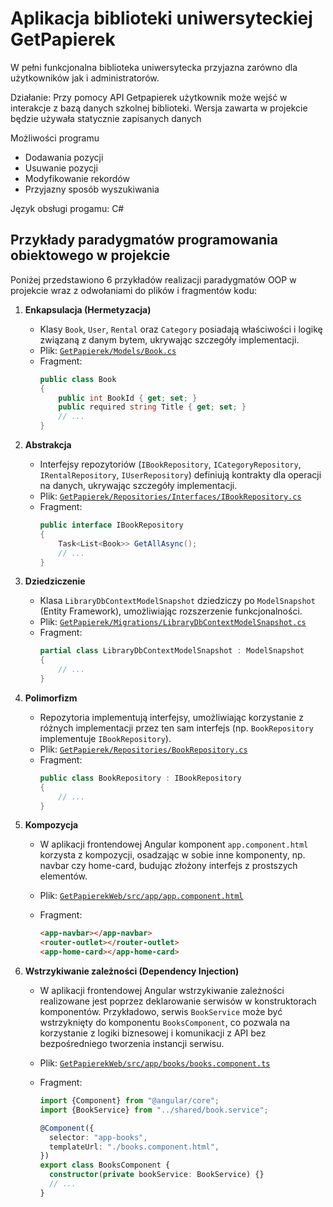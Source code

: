 # Aplikacja biblioteki uniwersyteckiej GetPapierek

W pełni funkcjonalna biblioteka uniwersytecka przyjazna zarówno dla użytkowników jak i administratorów.

Działanie:
Przy pomocy API Getpapierek użytkownik może wejść w interakcje z bazą danych szkolnej biblioteki. Wersja zawarta w projekcie będzie używała statycznie zapisanych danych

Możliwości programu

- Dodawania pozycji
- Usuwanie pozycji
- Modyfikowanie rekordów
- Przyjazny sposób wyszukiwania

Język obsługi progamu: C#

## Przykłady paradygmatów programowania obiektowego w projekcie

Poniżej przedstawiono 6 przykładów realizacji paradygmatów OOP w projekcie wraz z odwołaniami do plików i fragmentów kodu:

1. **Enkapsulacja (Hermetyzacja)**

   - Klasy `Book`, `User`, `Rental` oraz `Category` posiadają właściwości i logikę związaną z danym bytem, ukrywając szczegóły implementacji.
   - Plik: [`GetPapierek/Models/Book.cs`](GetPapierek/Models/Book.cs)
   - Fragment:
     ```csharp
     public class Book
     {
         public int BookId { get; set; }
         public required string Title { get; set; }
         // ...
     }
     ```

2. **Abstrakcja**

   - Interfejsy repozytoriów (`IBookRepository`, `ICategoryRepository`, `IRentalRepository`, `IUserRepository`) definiują kontrakty dla operacji na danych, ukrywając szczegóły implementacji.
   - Plik: [`GetPapierek/Repositories/Interfaces/IBookRepository.cs`](GetPapierek/Repositories/Interfaces/IBookRepository.cs)
   - Fragment:
     ```csharp
     public interface IBookRepository
     {
         Task<List<Book>> GetAllAsync();
         // ...
     }
     ```

3. **Dziedziczenie**

   - Klasa `LibraryDbContextModelSnapshot` dziedziczy po `ModelSnapshot` (Entity Framework), umożliwiając rozszerzenie funkcjonalności.
   - Plik: [`GetPapierek/Migrations/LibraryDbContextModelSnapshot.cs`](GetPapierek/Migrations/LibraryDbContextModelSnapshot.cs)
   - Fragment:
     ```csharp
     partial class LibraryDbContextModelSnapshot : ModelSnapshot
     {
         // ...
     }
     ```

4. **Polimorfizm**

   - Repozytoria implementują interfejsy, umożliwiając korzystanie z różnych implementacji przez ten sam interfejs (np. `BookRepository` implementuje `IBookRepository`).
   - Plik: [`GetPapierek/Repositories/BookRepository.cs`](GetPapierek/Repositories/BookRepository.cs)
   - Fragment:
     ```csharp
     public class BookRepository : IBookRepository
     {
         // ...
     }
     ```

5. **Kompozycja**

   - W aplikacji frontendowej Angular komponent `app.component.html` korzysta z kompozycji, osadzając w sobie inne komponenty, np. navbar czy home-card, budując złożony interfejs z prostszych elementów.
   - Plik: [`GetPapierekWeb/src/app/app.component.html`](GetPapierekWeb/src/app/app.component.html)
   - Fragment:

     ```html
     <app-navbar></app-navbar>
     <router-outlet></router-outlet>
     <app-home-card></app-home-card>
     ```

6. **Wstrzykiwanie zależności (Dependency Injection)**

   - W aplikacji frontendowej Angular wstrzykiwanie zależności realizowane jest poprzez deklarowanie serwisów w konstruktorach komponentów. Przykładowo, serwis `BookService` może być wstrzyknięty do komponentu `BooksComponent`, co pozwala na korzystanie z logiki biznesowej i komunikacji z API bez bezpośredniego tworzenia instancji serwisu.
   - Plik: [`GetPapierekWeb/src/app/books/books.component.ts`](GetPapierekWeb/src/app/books/books.component.ts)
   - Fragment:

     ```typescript
     import {Component} from "@angular/core";
     import {BookService} from "../shared/book.service";

     @Component({
       selector: "app-books",
       templateUrl: "./books.component.html",
     })
     export class BooksComponent {
       constructor(private bookService: BookService) {}
       // ...
     }
     ```
